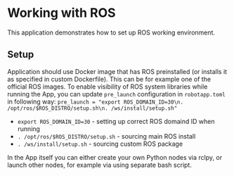 # Working with ROS

This application demonstrates how to set up ROS working environment.

## Setup

Application should use Docker image that has ROS preinstalled (or installs it as specified in custom Dockerfile). This can be for example one of the official ROS images.
To enable visibility of ROS system libraries while running the App, you can update `pre_launch` configuration in `robotapp.toml` in following way:
`pre_launch = "export ROS_DOMAIN_ID=30\n. /opt/ros/$ROS_DISTRO/setup.sh\n. /ws/install/setup.sh"`
- `export ROS_DOMAIN_ID=30` - setting up correct ROS domaind ID when running
- `. /opt/ros/$ROS_DISTRO/setup.sh` - sourcing main ROS install
- `. /ws/install/setup.sh` - sourcing custom ROS package

In the App itself you can either create your own Python nodes via rclpy, or launch other nodes, for example via using separate bash script.
